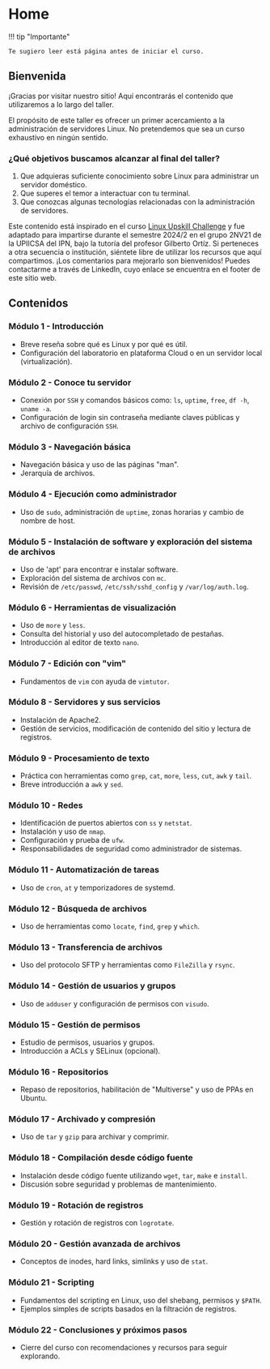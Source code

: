 # Home

!!! tip "Importante"

    Te sugiero leer está página antes de iniciar el curso. 


## Bienvenida

¡Gracias por visitar nuestro sitio! Aquí encontrarás el contenido que utilizaremos a lo largo del taller.

El propósito de este taller es ofrecer un primer acercamiento a la administración de servidores Linux. No pretendemos que sea un curso exhaustivo en ningún sentido.

### ¿Qué objetivos buscamos alcanzar al final del taller?

1. Que adquieras suficiente conocimiento sobre Linux para administrar un servidor doméstico.
2. Que superes el temor a interactuar con tu terminal.
3. Que conozcas algunas tecnologías relacionadas con la administración de servidores.

Este contenido está inspirado en el curso [Linux Upskill Challenge](https://linuxupskillchallenge.org/) y fue adaptado para impartirse durante el semestre 2024/2 en el grupo 2NV21 de la UPIICSA del IPN, bajo la tutoría del profesor Gilberto Ortíz. Si perteneces a otra secuencia o institución, siéntete libre de utilizar los recursos que aquí compartimos. ¡Los comentarios para mejorarlo son bienvenidos! Puedes contactarme a través de LinkedIn, cuyo enlace se encuentra en el footer de este sitio web.
## Contenidos

### Módulo 1 - Introducción
- Breve reseña sobre qué es Linux y por qué es útil.
- Configuración del laboratorio en plataforma Cloud o en un servidor local (virtualización).

### Módulo 2 - Conoce tu servidor
- Conexión por `SSH` y comandos básicos como: `ls`, `uptime`, `free`, `df -h`, `uname -a`.
- Configuración de login sin contraseña mediante claves públicas y archivo de configuración `SSH`.

### Módulo 3 - Navegación básica
- Navegación básica y uso de las páginas "man".
- Jerarquía de archivos.

### Módulo 4 - Ejecución como administrador
- Uso de `sudo`, administración de `uptime`, zonas horarias y cambio de nombre de host.

### Módulo 5 - Instalación de software y exploración del sistema de archivos
- Uso de 'apt' para encontrar e instalar software.
- Exploración del sistema de archivos con `mc`.
- Revisión de `/etc/passwd`, `/etc/ssh/sshd_config` y `/var/log/auth.log`.

### Módulo 6 - Herramientas de visualización
- Uso de `more` y `less`.
- Consulta del historial y uso del autocompletado de pestañas.
- Introducción al editor de texto `nano`.

### Módulo 7 - Edición con "vim"
- Fundamentos de `vim` con ayuda de `vimtutor`.

### Módulo 8 - Servidores y sus servicios
- Instalación de Apache2.
- Gestión de servicios, modificación de contenido del sitio y lectura de registros.

### Módulo 9 - Procesamiento de texto
- Práctica con herramientas como `grep`, `cat`, `more`, `less`, `cut`, `awk` y `tail`.
- Breve introducción a `awk` y `sed`.

### Módulo 10 - Redes
- Identificación de puertos abiertos con `ss` y `netstat`.
- Instalación y uso de `nmap`.
- Configuración y prueba de `ufw`.
- Responsabilidades de seguridad como administrador de sistemas.

### Módulo 11 - Automatización de tareas
- Uso de `cron`, `at` y temporizadores de systemd.

### Módulo 12 - Búsqueda de archivos
- Uso de herramientas como `locate`, `find`, `grep` y `which`.

### Módulo 13 - Transferencia de archivos
- Uso del protocolo SFTP y herramientas como `FileZilla` y `rsync`.

### Módulo 14 - Gestión de usuarios y grupos
- Uso de `adduser` y configuración de permisos con `visudo`.

### Módulo 15 - Gestión de permisos
- Estudio de permisos, usuarios y grupos.
- Introducción a ACLs y SELinux (opcional).

### Módulo 16 - Repositorios
- Repaso de repositorios, habilitación de "Multiverse" y uso de PPAs en Ubuntu.

### Módulo 17 - Archivado y compresión
- Uso de `tar` y `gzip` para archivar y comprimir.

### Módulo 18 - Compilación desde código fuente
- Instalación desde código fuente utilizando `wget`, `tar`, `make` e `install`.
- Discusión sobre seguridad y problemas de mantenimiento.

### Módulo 19 - Rotación de registros
- Gestión y rotación de registros con `logrotate`.

### Módulo 20 - Gestión avanzada de archivos
- Conceptos de inodes, hard links, simlinks y uso de `stat`.

### Módulo 21 - Scripting
- Fundamentos del scripting en Linux, uso del shebang, permisos y `$PATH`.
- Ejemplos simples de scripts basados en la filtración de registros.

### Módulo 22 - Conclusiones y próximos pasos
- Cierre del curso con recomendaciones y recursos para seguir explorando.